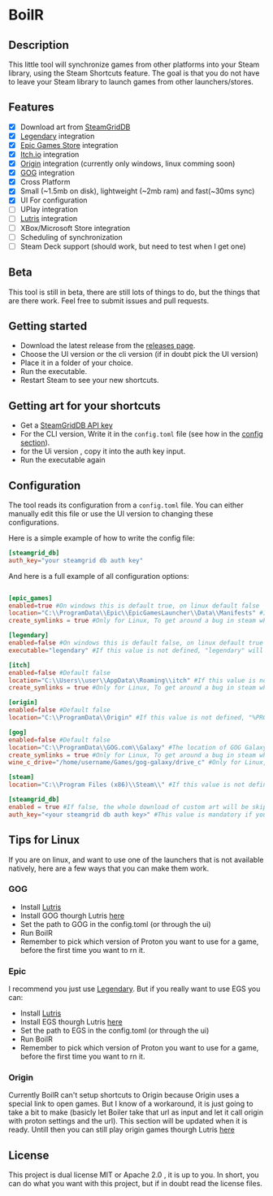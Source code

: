 # BoilR

## Description

This little tool will synchronize games from other platforms into your Steam library, using the Steam Shortcuts feature.
The goal is that you do not have to leave your Steam library to launch games from other launchers/stores.

## Features

- [x] Download art from [SteamGridDB](https://www.steamgriddb.com/)
- [x] [Legendary](https://github.com/derrod/legendary) integration
- [x] [Epic Games Store](https://www.epicgames.com/) integration
- [x] [Itch.io](https://itch.io/app) integration
- [x] [Origin](https://www.origin.com) integration (currently only windows, linux comming soon)
- [x] [GOG](https://www.gog.com/galaxy) integration
- [x] Cross Platform
- [x] Small (~1.5mb on disk), lightweight (~2mb ram) and fast(~30ms sync)
- [x] UI For configuration
- [ ] UPlay integration
- [ ] [Lutris](https://github.com/lutris/lutris) integration
- [ ] XBox/Microsoft Store integration
- [ ] Scheduling of synchronization
- [ ] Steam Deck support (should work, but need to test when I get one)

## Beta

This tool is still in beta, there are still lots of things to do, but the things that are there work.
Feel free to submit issues and pull requests.

## Getting started

- Download the latest release from the [releases page](https://github.com/PhilipK/BoilR/releases).
- Choose the UI version or the cli version (if in doubt pick the UI version)
- Place it in a folder of your choice.
- Run the executable.
- Restart Steam to see your new shortcuts.

## Getting art for your shortcuts

- Get a [SteamGridDB API key](https://www.steamgriddb.com/profile/preferences/api)
- For the CLI version, Write it in the `config.toml` file (see how in the [config section](#configuration)).
- for the Ui version , copy it into the auth key input.
- Run the executable again

## Configuration

The tool reads its configuration from a `config.toml` file.
You can either manually edit this file or use the UI version to changing these configurations.

Here is a simple example of how to write the config file:

```toml
[steamgrid_db]
auth_key="your steamgrid db auth key"
```

And here is a full example of all configuration options:

```toml

[epic_games]
enabled=true #On windows this is default true, on linux default false
location="C:\\ProgramData\\Epic\\EpicGamesLauncher\\Data\\Manifests" #If this value is not defined, the tool will try to find it automatically (only windows). If it can't find it, it will fail and tell you.
create_symlinks = true #Only for Linux, To get around a bug in steam where paths can not contain spaces, BoilR creates symlinks in ~/.boilr/link and uses those. 

[legendary]
enabled=false #On windows this is default false, on linux default true
executable="legendary" #If this value is not defined, "legendary" will be used, it is assumed to be on the path.

[itch]
enabled=false #Default false
location="C:\\Users\\user\\AppData\\Roaming\\itch" #If this value is not defined, "%APPDATA%itch" will be used on windows, and HOME/.config/itch on linux.
create_symlinks = true #Only for Linux, To get around a bug in steam where paths can not contain spaces, BoilR creates symlinks in ~/.boilr/link and uses those. 

[origin]
enabled=false #Default false
location="C:\\ProgramData\\Origin" #If this value is not defined, "%PROGRAMGDATA%origin" will be used on windows, and HOME/Games/origin/drive_c/ProgramData/Origin/ on linux.

[gog]
enabled=false #Default false
location="C:\\ProgramData\\GOG.com\\Galaxy" #The location of GOG Galaxy will default to this value if not defined on windows and "~/Games/gog-galaxy/drive_c/ProgramData/GOG.com/Galaxy" on linux.
create_symlinks = true #Only for Linux, To get around a bug in steam where paths can not contain spaces, BoilR creates symlinks in ~/.boilr/link and uses those. 
wine_c_drive="/home/username/Games/gog-galaxy/drive_c" #Only for Linux, Is mandatory on linux. 

[steam]
location="C:\\Program Files (x86)\\Steam\\" #If this value is not defined, the tool will try to find it automatically. If it can't find it, it will fail and tell you.

[steamgrid_db]
enabled = true #If false, the whole download of custom art will be skipped.
auth_key="<your steamgrid db auth key>" #This value is mandatory if you have steamgrid_db enabled.
```

## Tips for Linux

If you are on linux, and want to use one of the launchers that is not available natively, here are a few ways that you can make them work.

### GOG

- Install [Lutris](https://lutris.net/)
- Install GOG thourgh Lutris [here](https://lutris.net/games/gog-galaxy/)
- Set the path to GOG in the config.toml (or through the ui)
- Run BoilR
- Remember to pick which version of Proton you want to use for a game, before the first time you want to rn it.

### Epic

I recommend you just use [Legendary](https://github.com/derrod/legendary). But if you really want to use EGS you can:

- Install [Lutris](https://lutris.net/)
- Install EGS thourgh Lutris [here](https://lutris.net/games/epic-games-store/)
- Set the path to EGS in the config.toml (or through the ui)
- Run BoilR
- Remember to pick which version of Proton you want to use for a game, before the first time you want to rn it.

### Origin

Currently BoilR can't setup shortcuts to Origin because Origin uses a special link to open games. But I know of a workaround, it is just going to take a bit to make (basicly let Boiler take that url as input and let it call origin with proton settings and the url).
This section will be updated when it is ready.
Untill then you can still play origin games thourgh Lutris [here](https://lutris.net/games/origin/)


## License

This project is dual license MIT or Apache 2.0 , it is up to you. In short, you can do what you want with this project, but if in doubt read the license files.
